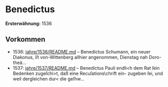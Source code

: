 # Benedictus

**Ersterwähnung:** 1536

## Vorkommen
- 1536: [jahre/1536/README.md](../jahre/1536/README.md) – Benedictus Schumann, ein neuer Diakonus, iſt
von-Wittenberg allhier angenommen, Dienstag nah Doro-
theä...
- 1537: [jahre/1537/README.md](../jahre/1537/README.md) – Benedictus Pauli endli<h dem Rat
ſein Bedenken zugeſchi>t, daß eine Recuſations\chrift ein-
zugeben ſei, und weil dergleichen dur< die geſhw...
